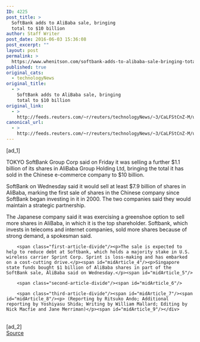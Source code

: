 ```yaml
---
ID: 4225
post_title: >
  SoftBank adds to AliBaba sale, bringing
  total to $10 billion
author: Staff Writer
post_date: 2016-06-03 15:36:08
post_excerpt: ""
layout: post
permalink: >
  https://www.whenitson.com/softbank-adds-to-alibaba-sale-bringing-total-to-10-billion/
published: true
original_cats:
  - technologyNews
original_title:
  - >
    SoftBank adds to AliBaba sale, bringing
    total to $10 billion
original_link:
  - >
    http://feeds.reuters.com/~r/reuters/technologyNews/~3/CaLFStCnZ-M/us-softbank-aliaba-idUSKCN0YP1J6
canonical_url:
  - >
    http://feeds.reuters.com/~r/reuters/technologyNews/~3/CaLFStCnZ-M/us-softbank-aliaba-idUSKCN0YP1J6
---
```

 [ad_1]
<br><div id="articleText">
<span id="midArticle_start"/>

<span id="midArticle_0"/><span class="focusParagraph" readability="5"><p><span class="articleLocation">TOKYO</span> SoftBank Group Corp said on Friday it was selling a further $1.1 billion of its shares in AliBaba Group Holding Ltd, bringing the total it has sold in the Chinese e-commerce company to $10 billion.</p></span><span id="midArticle_1"/><p>SoftBank on Wednesday said it would sell at least $7.9 billion of shares in AliBaba, marking the first sale of shares in the Chinese company since SoftBank began investing in it in 2000. The two companies said they would maintain a strategic partnership.</p><span id="midArticle_2"/><p>The Japanese company said it was exercising a greenshoe option to sell more shares in AliBaba, in which it is the top shareholder. Softbank, which invests in telecoms and internet companies, sold more shares because of strong demand, a spokesman said.</p><span id="midArticle_3"/>
        
        <span class="first-article-divide"/><p>The sale is expected to help to reduce debt at Softbank, which holds a majority stake in U.S. wireless carrier Sprint Corp. Sprint is loss-making and has embarked on a cost-cutting drive.</p><span id="midArticle_4"/><p>Singapore state funds bought $1 billion of AliBaba shares in part of the SoftBank sale, AliBaba said on Wednesday.</p><span id="midArticle_5"/>
        
        <span class="second-article-divide"/><span id="midArticle_6"/>
        
        <span class="third-article-divide"/><span id="midArticle_7"/><span id="midArticle_8"/><p> (Reporting by Ritsuko Ando; Additional reporting by Yoshiyasu Shida; Writing by William Mallard; Editing by Nick Macfie and Jane Merriman)</p><span id="midArticle_9"/></div>
<br>[ad_2]
<br><a href="http://feeds.reuters.com/~r/reuters/technologyNews/~3/CaLFStCnZ-M/us-softbank-aliaba-idUSKCN0YP1J6">Source </a>